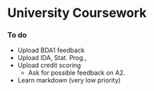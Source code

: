 # University Coursework

### To do

* Upload BDA1 feedback
* Upload IDA, Stat. Prog., 
* Upload credit scoring
  * Ask for possible feedback on A2. 
* Learn markdown (very low priority)
